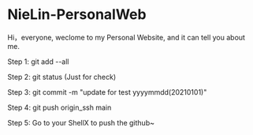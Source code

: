 # NieLin-PersonalWeb
Hi，everyone, weclome to my Personal Website, and it can tell you about me.

Step 1: git add --all

Step 2: git status (Just for check)

Step 3: git commit -m "update for test yyyymmdd(20210101)"

Step 4:  git push origin_ssh main

Step 5: Go to your  ShellX to push the github~





